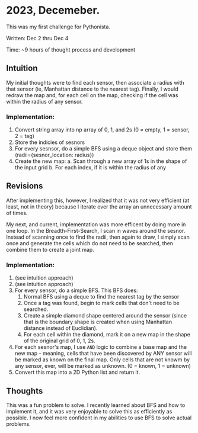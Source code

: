 # 2023, Decemeber.

This was my first challenge for Pythonista.

Written: Dec 2 thru Dec 4

Time: ~9 hours of thought process and development

## Intuition
My initial thoughts were to find each sensor, then associate a radius 
with that sensor (ie, Manhattan  distance to the nearest tag). Finally, 
I would redraw the map and, for each cell on the map, checking if the cell 
was within the radius of any sensor.

### Implementation:
1. Convert string array into np array of 0, 1, and 2s
   (0 = empty, 1 = sensor, 2 = tag)
2. Store the indicies of sesnors
3. For every sesnsor, do a simple BFS using a deque object and store
   them (radii={sesnor_location: radius})
4. Create the new map:
   a. Scan through a new array of 1s in the shape of the input grid
   b. For each index, if it is within the radius of any 


## Revisions
After implementing this, however, I realized that it was not very efficient
(at least, not in theory) because I iterate over the array an unnecessary
amount of times.

My next, and current, implementation was more efficent by doing more in 
one loop. In the Breadth-First-Search, I scan in waves around the sesnor. 
Instead of scanning once to find the radii, then again to draw, I simply
scan once and generate the cells which do not need to be searched, then
combine them to create a joint map.

### Implementation:
1. (see intuition approach)
2. (see intuition approach)
3. For every sensor, do a simple BFS. This BFS does:
   1. Normal BFS using a deque to find the nearest tag by the sensor
   2. Once a tag was found, begin to mark cells that don't need to be searched. 
   3. Create a simple diamond shape centered around the sensor (since that is the boundary shape 
      is created when using Manhattan distance instead of Euclidian).
   4. For each cell within the diamond, mark it on a new map in the shape of the original grid 
       of 0, 1, 2s.
4. For each sesnor's map, I use `AND` logic to combine a base map and the new map - meaning, 
  cells that have been discovered by ANY sensor will be marked as known on the final map. Only
  cells that are not knowm by any sensor, ever, will be marked as unknown.  (0 = known, 1 = unknown)
5. Convert this map into a 2D Python list and return it.

## Thoughts
This was a fun problem to solve. I recently learned about BFS and how to implement it, and it 
was very enjoyable to solve this as efficiently as possible. I now feel more confident in my abilities
to use BFS to solve actual problems.
